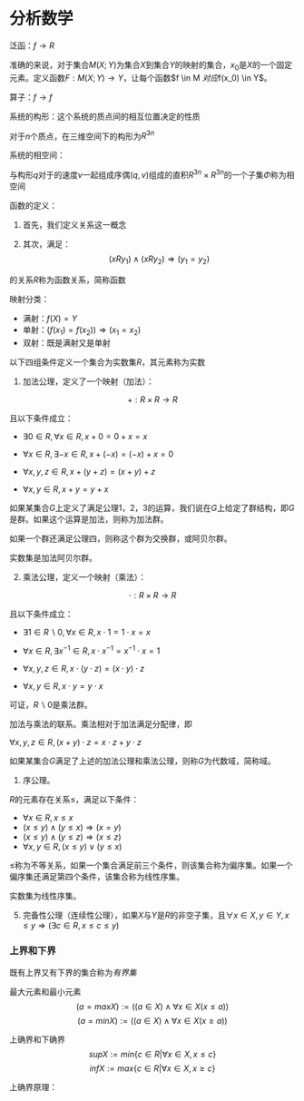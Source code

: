 # 分析数学

泛函：$f \to R$

准确的来说，对于集合$M(X;Y)$为集合$X$到集合$Y$的映射的集合，$x_0$是$X$的一个固定元素。定义函数$F:M(X;Y) \to Y$，让每个函数$f \in M $对应$f(x_0) \in Y$。

算子：$f \to f$

系统的构形：这个系统的质点间的相互位置决定的性质

对于$n$个质点，在三维空间下的构形为$R^{3n}$

系统的相空间：

与构形$q$对于的速度$v$一起组成序偶$(q,v)$组成的直积$R^{3n} \times R^{3n}$的一个子集$\Phi$称为相空间

函数的定义：

1. 首先，我们定义关系这一概念

2. 其次，满足：
$$(xRy_1)\wedge(xRy_2)\Rightarrow(y_1=y_2)$$

的关系$R$称为函数关系，简称函数

映射分类：

+ 满射：$f(X) = Y$
+ 单射：$(f(x_1) = f(x_2))\Rightarrow(x_1 = x_2)$
+ 双射：既是满射又是单射

以下四组条件定义一个集合为实数集$R$，其元素称为实数

1. 加法公理，定义了一个映射（加法）：

$$+:R \times R \rightarrow R$$

且以下条件成立：

+ $\exists 0 \in R, \forall x \in R, x + 0 = 0 + x = x$				

+ $\forall x \in R, \exists -x \in R, x + (-x) = (-x) + x = 0$

+ $\forall x, y, z \in R, x + (y + z) = (x + y) + z$

+ $\forall x, y \in R, x + y = y + x$

如果某集合$G$上定义了满足公理1，2，3的运算，我们说在$G$上给定了群结构，即$G$是群。如果这个运算是加法，则称为加法群。

如果一个群还满足公理四，则称这个群为交换群，或阿贝尔群。

实数集是加法阿贝尔群。

2. 乘法公理，定义一个映射（乘法）：

$$\cdot : R \times R \rightarrow R$$

且以下条件成立：

+ $\exists 1 \in R\backslash0, \forall x \in R, x \cdot 1 = 1 \cdot x = x$ 

+ $\forall x \in R, \exists x^{-1} \in R, x \cdot x^{-1} = x^{-1} \cdot x = 1$

+ $\forall x, y, z \in R, x \cdot (y \cdot z) = (x \cdot y) \cdot z$
+ $\forall x, y \in R, x \cdot y = y \cdot x$

可证，$R \backslash 0$是乘法群。

加法与乘法的联系。乘法相对于加法满足分配律，即

$\forall x, y, z \in R, (x + y) \cdot z = x \cdot z + y \cdot z$

如果某集合$G$满足了上述的加法公理和乘法公理，则称$G$为代数域，简称域。

1. 序公理。

$R$的元素存在关系$\leq$，满足以下条件：

+ $\forall x \in R, x \leq x$
+ $(x \leq y) \wedge (y \leq x) \Rightarrow (x = y)$ 
+ $(x \leq y) \wedge (y \leq z) \Rightarrow (x \leq z)$
+ $\forall x, y \in R, (x \leq y) \vee (y \leq x)$

$\leq$称为不等关系，如果一个集合满足前三个条件，则该集合称为偏序集。如果一个偏序集还满足第四个条件，该集合称为线性序集。

实数集为线性序集。

5. 完备性公理（连续性公理），如果$X$与$Y$是$R$的非空子集，且$\forall x \in X, y \in Y, x \le y \Rightarrow (\exists c \in R, x \le c \le y)$

### 上界和下界
既有上界又有下界的集合称为*有界集*

最大元素和最小元素
$$ (a = max X) := ((a \in X) \wedge \forall x \in X (x \leq a)) $$
$$ (a = min X) := ((a \in X) \wedge \forall x \in X (x \geq a)) $$

上确界和下确界
$$ sup X := min\{c \in R | \forall x \in X, x \leq c\} $$
$$ inf X := max\{c \in R | \forall x \in X, x \geq c\} $$

上确界原理：
